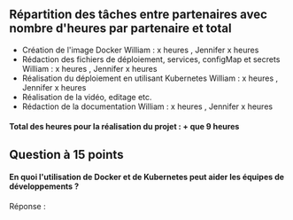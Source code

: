 ## Répartition des tâches entre partenaires avec nombre d'heures par partenaire et total 

- Création de l'image Docker
William : x heures , Jennifer x heures
- Rédaction des fichiers de déploiement, services, configMap et secrets
William : x heures , Jennifer x heures
- Réalisation du déploiement en utilisant Kubernetes
William : x heures , Jennifer x heures
- Réalisation de la vidéo, editage etc.
- Rédaction de la documentation
William : x heures , Jennifer x heures
#### Total des heures pour la réalisation du projet : + que 9 heures

## Question à 15 points
#### En quoi l'utilisation de Docker et de Kubernetes peut aider les équipes de développements ?
Réponse : 
